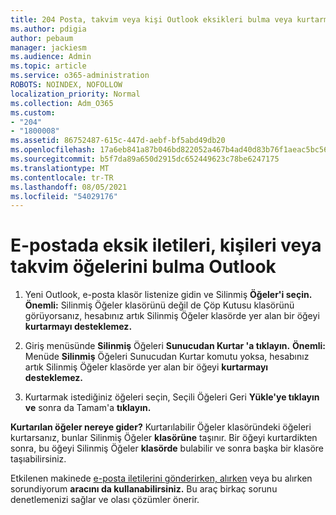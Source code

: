 ```yaml
---
title: 204 Posta, takvim veya kişi Outlook eksikleri bulma veya kurtarma
ms.author: pdigia
author: pebaum
manager: jackiesm
ms.audience: Admin
ms.topic: article
ms.service: o365-administration
ROBOTS: NOINDEX, NOFOLLOW
localization_priority: Normal
ms.collection: Adm_O365
ms.custom:
- "204"
- "1800008"
ms.assetid: 86752487-615c-447d-aebf-bf5abd49db20
ms.openlocfilehash: 17a6eb841a87b046bd822052a467b4ad40d83b76f1aeac5bc56bea29b4d9a755
ms.sourcegitcommit: b5f7da89a650d2915dc652449623c78be6247175
ms.translationtype: MT
ms.contentlocale: tr-TR
ms.lasthandoff: 08/05/2021
ms.locfileid: "54029176"
---
```

# <a name="how-to-find-and-recover-missing-messages-contacts-or-calendar-items-in-outlook"></a>E-postada eksik iletileri, kişileri veya takvim öğelerini bulma Outlook

1. Yeni Outlook, e-posta klasör listenize gidin ve Silinmiş **Öğeler'i seçin.** **Önemli:** Silinmiş Öğeler klasörünü  değil de Çöp Kutusu  klasörünü görüyorsanız, hesabınız artık Silinmiş Öğeler klasörde yer alan bir öğeyi **kurtarmayı desteklemez.**

2. Giriş menüsünde **Silinmiş** Öğeleri **Sunucudan Kurtar 'a tıklayın.** **Önemli:** Menüde **Silinmiş** Öğeleri Sunucudan Kurtar komutu yoksa, hesabınız artık Silinmiş Öğeler klasörde yer alan bir öğeyi **kurtarmayı desteklemez.**

3. Kurtarmak istediğiniz öğeleri seçin, Seçili Öğeleri Geri **Yükle'ye tıklayın ve** sonra da Tamam'a **tıklayın.**

**Kurtarılan öğeler nereye gider?** Kurtarılabilir Öğeler klasöründeki öğeleri kurtarsanız, bunlar Silinmiş Öğeler **klasörüne** taşınır. Bir öğeyi kurtardikten sonra, bu öğeyi Silinmiş Öğeler **klasörde** bulabilir ve sonra başka bir klasöre taşıabilirsiniz.

Etkilenen makinede [e-posta iletilerini gönderirken, alırken](https://aka.ms/SaRA-OutlookSendReceive) veya bu alırken sorundiyorum **aracını da kullanabilirsiniz.** Bu araç birkaç sorunu denetlemenizi sağlar ve olası çözümler önerir.
